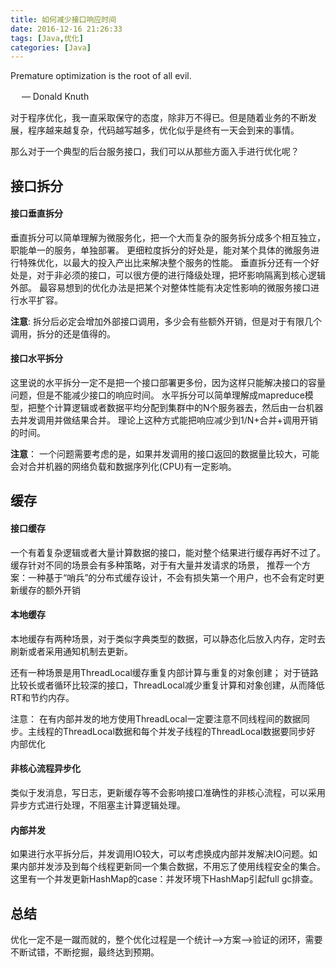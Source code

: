 ```yaml
---
title: 如何减少接口响应时间
date: 2016-12-16 21:26:33
tags: [Java,优化]
categories: [Java]
---
```


Premature optimization is the root of all evil.

　 — Donald Knuth

对于程序优化，我一直采取保守的态度，除非万不得已。但是随着业务的不断发展，程序越来越复杂，代码越写越多，优化似乎是终有一天会到来的事情。

那么对于一个典型的后台服务接口，我们可以从那些方面入手进行优化呢？


## 接口拆分

#### 接口垂直拆分

垂直拆分可以简单理解为微服务化，把一个大而复杂的服务拆分成多个相互独立，职能单一的服务，单独部署。 更细粒度拆分的好处是，能对某个具体的微服务进行特殊优化，以最大的投入产出比来解决整个服务的性能。 垂直拆分还有一个好处是，对于非必须的接口，可以很方便的进行降级处理，把坏影响隔离到核心逻辑外部。 最容易想到的优化办法是把某个对整体性能有决定性影响的微服务接口进行水平扩容。

**注意**: 拆分后必定会增加外部接口调用，多少会有些额外开销，但是对于有限几个调用，拆分的还是值得的。

#### 接口水平拆分

这里说的水平拆分一定不是把一个接口部署更多份，因为这样只能解决接口的容量问题，但是不能减少接口的响应时间。 水平拆分可以简单理解成mapreduce模型，把整个计算逻辑或者数据平均分配到集群中的N个服务器去，然后由一台机器去并发调用并做结果合并。 理论上这种方式能把响应减少到1/N+合并+调用开销的时间。

**注意**： 一个问题需要考虑的是，如果并发调用的接口返回的数据量比较大，可能会对合并机器的网络负载和数据序列化(CPU)有一定影响。

## 缓存

#### 接口缓存

一个有着复杂逻辑或者大量计算数据的接口，能对整个结果进行缓存再好不过了。缓存针对不同的场景会有多种策略，对于有大量并发请求的场景， 推荐一个方案：一种基于“哨兵”的分布式缓存设计，不会有损失第一个用户，也不会有定时更新缓存的额外开销

#### 本地缓存

本地缓存有两种场景，对于类似字典类型的数据，可以静态化后放入内存，定时去刷新或者采用通知机制去更新。

还有一种场景是用ThreadLocal缓存重复内部计算与重复的对象创建； 对于链路比较长或者循环比较深的接口，ThreadLocal减少重复计算和对象创建，从而降低RT和节约内存。

注意： 在有内部并发的地方使用ThreadLocal一定要注意不同线程间的数据同步。主线程的ThreadLocal数据和每个并发子线程的ThreadLocal数据要同步好
内部优化

#### 非核心流程异步化

类似于发消息，写日志，更新缓存等不会影响接口准确性的非核心流程，可以采用异步方式进行处理，不阻塞主计算逻辑处理。

#### 内部并发

如果进行水平拆分后，并发调用IO较大，可以考虑换成内部并发解决IO问题。如果内部并发涉及到每个线程更新同一个集合数据，不用忘了使用线程安全的集合。 这里有一个并发更新HashMap的case：并发环境下HashMap引起full gc排查。

## 总结

优化一定不是一蹴而就的，整个优化过程是一个统计-->方案-->验证的闭环，需要不断试错，不断挖掘，最终达到预期。
